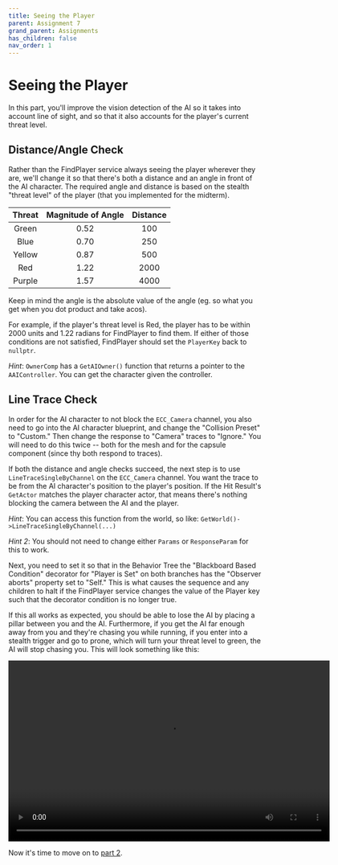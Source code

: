 ```yaml
---
title: Seeing the Player
parent: Assignment 7
grand_parent: Assignments
has_children: false
nav_order: 1
---
```


# Seeing the Player

In this part, you'll improve the vision detection of the AI so it takes into account line of sight, and so that it also accounts for the player's current threat level.

## Distance/Angle Check

Rather than the FindPlayer service always seeing the player wherever they are, we'll change it so that there's both a distance and an angle in front of the AI character. The required angle and distance is based on the stealth "threat level" of the player (that you implemented for the midterm).

| Threat | Magnitude of Angle | Distance |
| :----: | :----------------: | :------: |
| Green  |        0.52        |   100    |
|  Blue  |        0.70        |   250    |
| Yellow |        0.87        |   500    |
|  Red   |        1.22        |   2000   |
| Purple |        1.57        |   4000   |

Keep in mind the angle is the absolute value of the angle (eg. so what you get when you dot product and take acos).

For example, if the player's threat level is Red, the player has to be within 2000 units and 1.22 radians for FindPlayer to find them. If either of those conditions are not satisfied, FindPlayer should set the `PlayerKey` back to `nullptr`.

*Hint*: `OwnerComp` has a `GetAIOwner()` function that returns a pointer to the `AAIController`. You can get the character given the controller.

## Line Trace Check

In order for the AI character to not block the `ECC_Camera` channel, you also need to go into the AI character blueprint, and change the "Collision Preset" to "Custom." Then change the response to "Camera" traces to "Ignore." You will need to do this twice -- both for the mesh and for the capsule component (since thy both respond to traces).

If both the distance and angle checks succeed, the next step is to use `LineTraceSingleByChannel` on the `ECC_Camera` channel. You want the trace to be from the AI character's position to the player's position. If the Hit Result's `GetActor` matches the player character actor, that means there's nothing blocking the camera between the AI and the player.

*Hint*: You can access this function from the world, so like: `GetWorld()->LineTraceSingleByChannel(...)`

*Hint 2*: You should not need to change either `Params` or `ResponseParam` for this to work.

Next, you need to set it so that in the Behavior Tree the "Blackboard Based Condition" decorator for "Player is Set" on both branches has the "Observer aborts" property set to "Self." This is what causes the sequence and any children to halt if the FindPlayer service changes the value of the Player key such that the decorator condition is no longer true.

If this all works as expected, you should be able to lose the AI by placing a pillar between you and the AI. Furthermore, if you get the AI far enough away from you and they're chasing you while running, if you enter into a stealth trigger and go to prone, which will turn your threat level to green, the AI will stop chasing you. This will look something like this:

<video style="display:block; margin: 0 auto;" width="640" height="360" controls>
  <source src="assets/07-01.mp4" type="video/mp4">
</video>

Now it's time to move on to [part 2](07-02.html).
